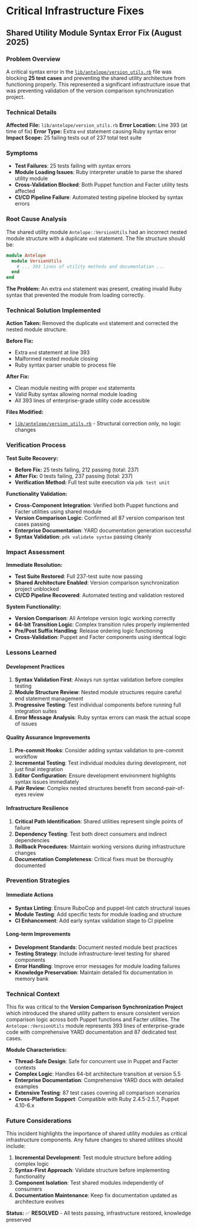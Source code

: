 # Critical Infrastructure Fixes

## Shared Utility Module Syntax Error Fix (August 2025)

### Problem Overview
A critical syntax error in the [`lib/antelope/version_utils.rb`](lib/antelope/version_utils.rb) file was blocking **25 test cases** and preventing the shared utility architecture from functioning properly. This represented a significant infrastructure issue that was preventing validation of the version comparison synchronization project.

### Technical Details

**Affected File:** `lib/antelope/version_utils.rb`
**Error Location:** Line 393 (at time of fix)
**Error Type:** Extra `end` statement causing Ruby syntax error
**Impact Scope:** 25 failing tests out of 237 total test suite

### Symptoms
- **Test Failures**: 25 tests failing with syntax errors
- **Module Loading Issues**: Ruby interpreter unable to parse the shared utility module
- **Cross-Validation Blocked**: Both Puppet function and Facter utility tests affected
- **CI/CD Pipeline Failure**: Automated testing pipeline blocked by syntax errors

### Root Cause Analysis
The shared utility module `Antelope::VersionUtils` had an incorrect nested module structure with a duplicate `end` statement. The file structure should be:

```ruby
module Antelope
  module VersionUtils
    # ... 393 lines of utility methods and documentation ...
  end
end
```

**The Problem:** An extra `end` statement was present, creating invalid Ruby syntax that prevented the module from loading correctly.

### Technical Solution Implemented

**Action Taken:** Removed the duplicate `end` statement and corrected the nested module structure.

**Before Fix:**
- Extra `end` statement at line 393
- Malformed nested module closing
- Ruby syntax parser unable to process file

**After Fix:**
- Clean module nesting with proper `end` statements
- Valid Ruby syntax allowing normal module loading
- All 393 lines of enterprise-grade utility code accessible

**Files Modified:**
- [`lib/antelope/version_utils.rb`](lib/antelope/version_utils.rb) - Structural correction only, no logic changes

### Verification Process

**Test Suite Recovery:**
- **Before Fix:** 25 tests failing, 212 passing (total: 237)
- **After Fix:** 0 tests failing, 237 passing (total: 237)
- **Verification Method:** Full test suite execution via `pdk test unit`

**Functionality Validation:**
- **Cross-Component Integration**: Verified both Puppet functions and Facter utilities using shared module
- **Version Comparison Logic**: Confirmed all 87 version comparison test cases passing
- **Enterprise Documentation**: YARD documentation generation successful
- **Syntax Validation**: `pdk validate syntax` passing cleanly

### Impact Assessment

**Immediate Resolution:**
- **Test Suite Restored**: Full 237-test suite now passing
- **Shared Architecture Enabled**: Version comparison synchronization project unblocked
- **CI/CD Pipeline Recovered**: Automated testing and validation restored

**System Functionality:**
- **Version Comparison**: All Antelope version logic working correctly
- **64-bit Transition Logic**: Complex transition rules properly implemented  
- **Pre/Post Suffix Handling**: Release ordering logic functioning
- **Cross-Validation**: Puppet and Facter components using identical logic

### Lessons Learned

#### Development Practices
1. **Syntax Validation First**: Always run syntax validation before complex testing
2. **Module Structure Review**: Nested module structures require careful end statement management
3. **Progressive Testing**: Test individual components before running full integration suites
4. **Error Message Analysis**: Ruby syntax errors can mask the actual scope of issues

#### Quality Assurance Improvements
1. **Pre-commit Hooks**: Consider adding syntax validation to pre-commit workflow
2. **Incremental Testing**: Test individual modules during development, not just final integration
3. **Editor Configuration**: Ensure development environment highlights syntax issues immediately
4. **Pair Review**: Complex nested structures benefit from second-pair-of-eyes review

#### Infrastructure Resilience
1. **Critical Path Identification**: Shared utilities represent single points of failure
2. **Dependency Testing**: Test both direct consumers and indirect dependencies
3. **Rollback Procedures**: Maintain working versions during infrastructure changes
4. **Documentation Completeness**: Critical fixes must be thoroughly documented

### Prevention Strategies

#### Immediate Actions
- **Syntax Linting**: Ensure RuboCop and puppet-lint catch structural issues
- **Module Testing**: Add specific tests for module loading and structure
- **CI Enhancement**: Add early syntax validation stage to CI pipeline

#### Long-term Improvements  
- **Development Standards**: Document nested module best practices
- **Testing Strategy**: Include infrastructure-level testing for shared components
- **Error Handling**: Improve error messages for module loading failures
- **Knowledge Preservation**: Maintain detailed fix documentation in memory bank

### Technical Context

This fix was critical to the **Version Comparison Synchronization Project** which introduced the shared utility pattern to ensure consistent version comparison logic across both Puppet functions and Facter utilities. The `Antelope::VersionUtils` module represents 393 lines of enterprise-grade code with comprehensive YARD documentation and 87 dedicated test cases.

**Module Characteristics:**
- **Thread-Safe Design**: Safe for concurrent use in Puppet and Facter contexts
- **Complex Logic**: Handles 64-bit architecture transition at version 5.5
- **Enterprise Documentation**: Comprehensive YARD docs with detailed examples
- **Extensive Testing**: 87 test cases covering all comparison scenarios
- **Cross-Platform Support**: Compatible with Ruby 2.4.5-2.5.7, Puppet 4.10-6.x

### Future Considerations

This incident highlights the importance of shared utility modules as critical infrastructure components. Any future changes to shared utilities should include:

1. **Incremental Development**: Test module structure before adding complex logic
2. **Syntax-First Approach**: Validate structure before implementing functionality  
3. **Component Isolation**: Test shared modules independently of consumers
4. **Documentation Maintenance**: Keep fix documentation updated as architecture evolves

**Status:** ✅ **RESOLVED** - All tests passing, infrastructure restored, knowledge preserved